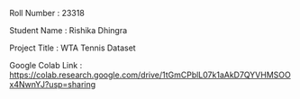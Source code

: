 Roll Number       :   23318

Student Name      :   Rishika Dhingra

Project Title     :   WTA Tennis Dataset

Google Colab Link :   https://colab.research.google.com/drive/1tGmCPblL07k1aAkD7QYVHMSOOx4NwnYJ?usp=sharing

